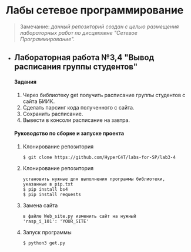 # Лабы сетевое программирование
 > Замечание: *данный репозиторий создан с целью  размещения лабораторных работ по дисциплине "Сетевое Программирование".*
+ ## Лабораторная работа №3,4 "Вывод расписания группы студентов"
	#### **Задания**
	1. Через библиотеку get получить расписание группы студентов с сайта БИИК.
	2. Сделать парсинг кода полученного с сайта.
	3. Сохранить расписание.
	4. Вывести в консоли расписание на завтра.
	#### **Руководство по сборке и запуске проекта**
	1. Клонирование репозитория
		```
		$ git clone https://github.com/HyperC4T/labs-for-SP/lab3-4
		```
	2. Клонирование репозитория
		```
		установить нужные для выполнения программы библиотеки, указанные в pip.txt
		$ pip install bs4
		$ pip install requests
		```
	3. Замена сайта
		```
		в файле Web_site.py изменить сайт на нужный
		'rasp_i_101': 'YOUR_SITE'
		```
	4. Запуск программы
		```
		$ python3 get.py
		```
